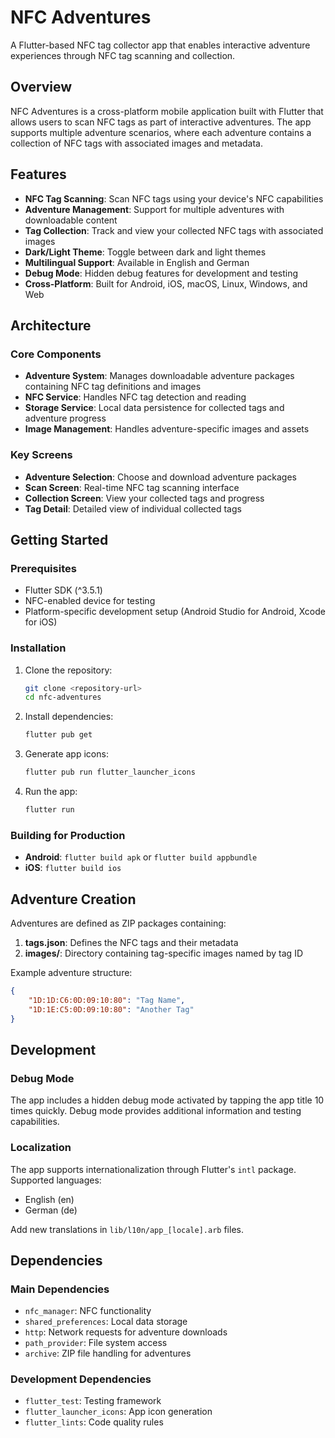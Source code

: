 # NFC Adventures

A Flutter-based NFC tag collector app that enables interactive adventure experiences through NFC tag scanning and collection.

## Overview

NFC Adventures is a cross-platform mobile application built with Flutter that allows users to scan NFC tags as part of interactive adventures. The app supports multiple adventure scenarios, where each adventure contains a collection of NFC tags with associated images and metadata.

## Features

- **NFC Tag Scanning**: Scan NFC tags using your device's NFC capabilities
- **Adventure Management**: Support for multiple adventures with downloadable content
- **Tag Collection**: Track and view your collected NFC tags with associated images
- **Dark/Light Theme**: Toggle between dark and light themes
- **Multilingual Support**: Available in English and German
- **Debug Mode**: Hidden debug features for development and testing
- **Cross-Platform**: Built for Android, iOS, macOS, Linux, Windows, and Web

## Architecture

### Core Components

- **Adventure System**: Manages downloadable adventure packages containing NFC tag definitions and images
- **NFC Service**: Handles NFC tag detection and reading
- **Storage Service**: Local data persistence for collected tags and adventure progress
- **Image Management**: Handles adventure-specific images and assets

### Key Screens

- **Adventure Selection**: Choose and download adventure packages
- **Scan Screen**: Real-time NFC tag scanning interface
- **Collection Screen**: View your collected tags and progress
- **Tag Detail**: Detailed view of individual collected tags

## Getting Started

### Prerequisites

- Flutter SDK (^3.5.1)
- NFC-enabled device for testing
- Platform-specific development setup (Android Studio for Android, Xcode for iOS)

### Installation

1. Clone the repository:
   ```bash
   git clone <repository-url>
   cd nfc-adventures
   ```

2. Install dependencies:
   ```bash
   flutter pub get
   ```

3. Generate app icons:
   ```bash
   flutter pub run flutter_launcher_icons
   ```

4. Run the app:
   ```bash
   flutter run
   ```

### Building for Production

- **Android**: `flutter build apk` or `flutter build appbundle`
- **iOS**: `flutter build ios`

## Adventure Creation

Adventures are defined as ZIP packages containing:

1. **tags.json**: Defines the NFC tags and their metadata
2. **images/**: Directory containing tag-specific images named by tag ID

Example adventure structure:
```json
{
    "1D:1D:C6:0D:09:10:80": "Tag Name",
    "1D:1E:C5:0D:09:10:80": "Another Tag"
}
```

## Development

### Debug Mode

The app includes a hidden debug mode activated by tapping the app title 10 times quickly. Debug mode provides additional information and testing capabilities.

### Localization

The app supports internationalization through Flutter's `intl` package. Supported languages:
- English (en)
- German (de)

Add new translations in `lib/l10n/app_[locale].arb` files.

## Dependencies

### Main Dependencies
- `nfc_manager`: NFC functionality
- `shared_preferences`: Local data storage
- `http`: Network requests for adventure downloads
- `path_provider`: File system access
- `archive`: ZIP file handling for adventures

### Development Dependencies
- `flutter_test`: Testing framework
- `flutter_launcher_icons`: App icon generation
- `flutter_lints`: Code quality rules

